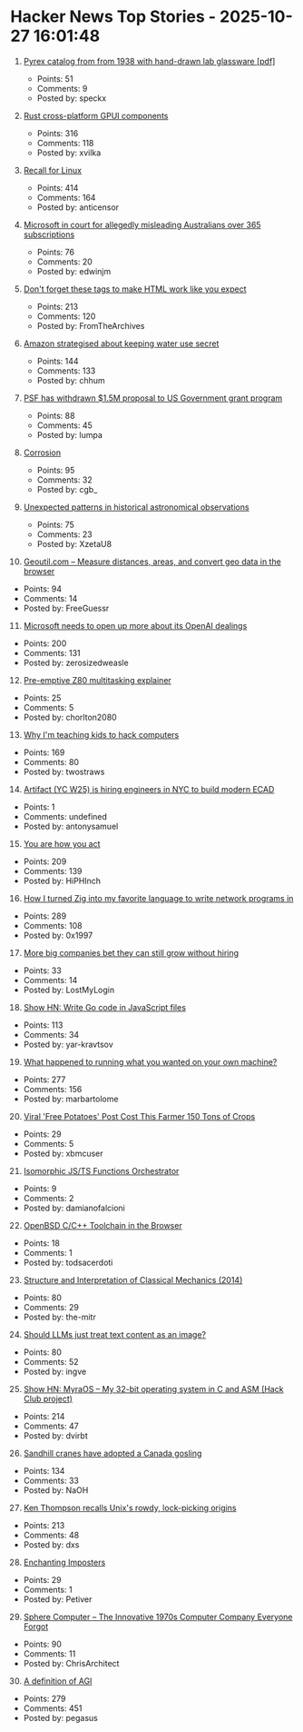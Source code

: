 # Hacker News Top Stories - 2025-10-27 16:01:48

1. [Pyrex catalog from from 1938 with hand-drawn lab glassware [pdf]](https://exhibitdb.cmog.org/opacimages/Images/Pyrex/Rakow_1000132877.pdf)
   - Points: 51
   - Comments: 9
   - Posted by: speckx

2. [Rust cross-platform GPUI components](https://github.com/longbridge/gpui-component)
   - Points: 316
   - Comments: 118
   - Posted by: xvilka

3. [Recall for Linux](https://github.com/rolflobker/recall-for-linux)
   - Points: 414
   - Comments: 164
   - Posted by: anticensor

4. [Microsoft in court for allegedly misleading Australians over 365 subscriptions](https://www.accc.gov.au/media-release/microsoft-in-court-for-allegedly-misleading-millions-of-australians-over-microsoft-365-subscriptions)
   - Points: 76
   - Comments: 20
   - Posted by: edwinjm

5. [Don't forget these tags to make HTML work like you expect](https://blog.jim-nielsen.com/2025/dont-forget-these-html-tags/)
   - Points: 213
   - Comments: 120
   - Posted by: FromTheArchives

6. [Amazon strategised about keeping water use secret](https://www.source-material.org/amazon-leak-reveals-true-data-centres-water-usage-secret-plan/)
   - Points: 144
   - Comments: 133
   - Posted by: chhum

7. [PSF has withdrawn $1.5M proposal to US Government grant program](https://pyfound.blogspot.com/2025/10/NSF-funding-statement.html)
   - Points: 88
   - Comments: 45
   - Posted by: lumpa

8. [Corrosion](https://fly.io/blog/corrosion/)
   - Points: 95
   - Comments: 32
   - Posted by: cgb_

9. [Unexpected patterns in historical astronomical observations](https://www.su.se/english/news/unexpected-patterns-in-historical-astronomical-observations-1.855042)
   - Points: 75
   - Comments: 23
   - Posted by: XzetaU8

10. [Geoutil.com – Measure distances, areas, and convert geo data in the browser](https://geoutil.com)
   - Points: 94
   - Comments: 14
   - Posted by: FreeGuessr

11. [Microsoft needs to open up more about its OpenAI dealings](https://www.wsj.com/tech/ai/microsoft-needs-to-open-up-more-about-its-openai-dealings-59102de8)
   - Points: 200
   - Comments: 131
   - Posted by: zerosizedweasle

12. [Pre-emptive Z80 multitasking explainer](https://github.com/bchiha/Ready-Z80/tree/main/29-Multitasking)
   - Points: 25
   - Comments: 5
   - Posted by: chorlton2080

13. [Why I'm teaching kids to hack computers](https://www.hacktivate.app/why-teach-kids-to-hack)
   - Points: 169
   - Comments: 80
   - Posted by: twostraws

14. [Artifact (YC W25) is hiring engineers in NYC to build modern ECAD](undefined)
   - Points: 1
   - Comments: undefined
   - Posted by: antonysamuel

15. [You are how you act](https://boz.com/articles/you-are-how-you-act)
   - Points: 209
   - Comments: 139
   - Posted by: HiPHInch

16. [How I turned Zig into my favorite language to write network programs in](https://lalinsky.com/2025/10/26/zio-async-io-for-zig.html)
   - Points: 289
   - Comments: 108
   - Posted by: 0x1997

17. [More big companies bet they can still grow without hiring](https://www.wsj.com/business/companies-hiring-jobs-ai-9ef675b6)
   - Points: 33
   - Comments: 14
   - Posted by: LostMyLogin

18. [Show HN: Write Go code in JavaScript files](https://www.npmjs.com/package/vite-plugin-use-golang)
   - Points: 113
   - Comments: 34
   - Posted by: yar-kravtsov

19. [What happened to running what you wanted on your own machine?](https://hackaday.com/2025/10/22/what-happened-to-running-what-you-wanted-on-your-own-machine/)
   - Points: 277
   - Comments: 156
   - Posted by: marbartolome

20. [Viral 'Free Potatoes' Post Cost This Farmer 150 Tons of Crops](https://www.vice.com/en/article/viral-free-potatoes-post-cost-this-farmer-150-tons-of-crops/)
   - Points: 29
   - Comments: 5
   - Posted by: xbmcuser

21. [Isomorphic JS/TS Functions Orchestrator](https://github.com/damianofalcioni/js-functions-orchestrator)
   - Points: 9
   - Comments: 2
   - Posted by: damianofalcioni

22. [OpenBSD C/C++ Toolchain in the Browser](https://openbsd.llvm.moe/)
   - Points: 18
   - Comments: 1
   - Posted by: todsacerdoti

23. [Structure and Interpretation of Classical Mechanics (2014)](https://tgvaughan.github.io/sicm/toc.html)
   - Points: 80
   - Comments: 29
   - Posted by: the-mitr

24. [Should LLMs just treat text content as an image?](https://www.seangoedecke.com/text-tokens-as-image-tokens/)
   - Points: 80
   - Comments: 52
   - Posted by: ingve

25. [Show HN: MyraOS – My 32-bit operating system in C and ASM (Hack Club project)](https://github.com/dvir-biton/MyraOS)
   - Points: 214
   - Comments: 47
   - Posted by: dvirbt

26. [Sandhill cranes have adopted a Canada gosling](https://www.smithsonianmag.com/science-nature/these-sandhill-cranes-have-adopted-a-canadian-gosling-and-birders-have-flocked-to-watch-the-strange-family-180986828/)
   - Points: 134
   - Comments: 33
   - Posted by: NaOH

27. [Ken Thompson recalls Unix's rowdy, lock-picking origins](https://thenewstack.io/ken-thompson-recalls-unixs-rowdy-lock-picking-origins/)
   - Points: 213
   - Comments: 48
   - Posted by: dxs

28. [Enchanting Imposters](https://daily.jstor.org/enchanting-imposters/)
   - Points: 29
   - Comments: 1
   - Posted by: Petiver

29. [Sphere Computer – The Innovative 1970s Computer Company Everyone Forgot](https://sphere.computer/)
   - Points: 90
   - Comments: 11
   - Posted by: ChrisArchitect

30. [A definition of AGI](https://arxiv.org/abs/2510.18212)
   - Points: 279
   - Comments: 451
   - Posted by: pegasus

